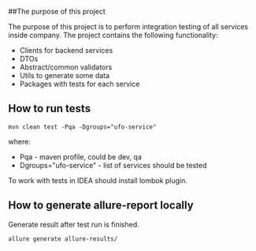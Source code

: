 ##The purpose of this project

The purpose of this project is to perform integration testing of all services inside company. The project contains the following functionality:
- Clients for backend services
- DTOs
- Abstract/common validators
- Utils to generate some data
- Packages with tests for each service

## How to run tests

```
mvn clean test -Pqa -Dgroups="ufo-service"
```
where:
- Pqa - maven profile, could be dev, qa
- Dgroups="ufo-service" - list of services should be tested

To work with tests in IDEA should install lombok plugin.

## How to generate allure-report locally

Generate result after test run is finished.
```
allure generate allure-results/
```